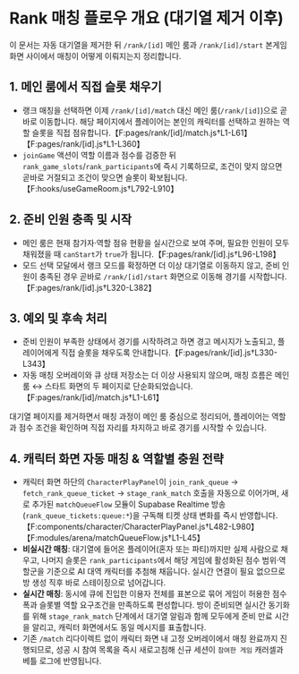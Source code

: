 # Rank 매칭 플로우 개요 (대기열 제거 이후)

이 문서는 자동 대기열을 제거한 뒤 `/rank/[id]` 메인 룸과 `/rank/[id]/start` 본게임 화면 사이에서 매칭이 어떻게 이뤄지는지 정리합니다.

## 1. 메인 룸에서 직접 슬롯 채우기
- 랭크 매칭을 선택하면 이제 `/rank/[id]/match` 대신 메인 룸(`/rank/[id]`)으로 곧바로 이동합니다. 해당 페이지에서 플레이어는 본인의 캐릭터를 선택하고 원하는 역할 슬롯을 직접 점유합니다.【F:pages/rank/[id]/match.js†L1-L61】【F:pages/rank/[id].js†L1-L360】
- `joinGame` 액션이 역할 이름과 점수를 검증한 뒤 `rank_game_slots`/`rank_participants`에 즉시 기록하므로, 조건이 맞지 않으면 곧바로 거절되고 조건이 맞으면 슬롯이 확보됩니다.【F:hooks/useGameRoom.js†L792-L910】

## 2. 준비 인원 충족 및 시작
- 메인 룸은 현재 참가자·역할 점유 현황을 실시간으로 보여 주며, 필요한 인원이 모두 채워졌을 때 `canStart`가 `true`가 됩니다.【F:pages/rank/[id].js†L96-L198】
- 모드 선택 모달에서 랭크 모드를 확정하면 더 이상 대기열로 이동하지 않고, 준비 인원이 충족된 경우 곧바로 `/rank/[id]/start` 화면으로 이동해 경기를 시작합니다.【F:pages/rank/[id].js†L320-L382】

## 3. 예외 및 후속 처리
- 준비 인원이 부족한 상태에서 경기를 시작하려고 하면 경고 메시지가 노출되고, 플레이어에게 직접 슬롯을 채우도록 안내합니다.【F:pages/rank/[id].js†L330-L343】
- 자동 매칭 오버레이와 큐 상태 저장소는 더 이상 사용되지 않으며, 매칭 흐름은 메인 룸 ↔ 스타트 화면의 두 페이지로 단순화되었습니다.【F:pages/rank/[id]/match.js†L1-L61】

대기열 페이지를 제거하면서 매칭 과정이 메인 룸 중심으로 정리되어, 플레이어는 역할과 점수 조건을 확인하며 직접 자리를 차지하고 바로 경기를 시작할 수 있습니다.

## 4. 캐릭터 화면 자동 매칭 & 역할별 충원 전략
- 캐릭터 화면 하단의 `CharacterPlayPanel`이 `join_rank_queue` → `fetch_rank_queue_ticket` → `stage_rank_match` 호출을 자동으로 이어가며,
  새로 추가된 `matchQueueFlow` 모듈이 Supabase Realtime 방송(`rank_queue_tickets:queue:*`)을 구독해 티켓 상태 변화를 즉시 반영합니다.【F:components/character/CharacterPlayPanel.js†L482-L980】【F:modules/arena/matchQueueFlow.js†L1-L45】
- **비실시간 매칭**: 대기열에 들어온 플레이어(혼자 또는 파티)까지만 실제 사람으로 채우고, 나머지 슬롯은 `rank_participants`에서 해당 게임에 활성화된 점수 범위·역할군을 기준으로 AI 대역 캐릭터를 추첨해 채웁니다. 실시간 연결이 필요 없으므로 방 생성 직후 바로 스테이징으로 넘어갑니다.
- **실시간 매칭**: 동시에 큐에 진입한 이용자 전체를 표본으로 묶어 게임이 허용한 점수 폭과 슬롯별 역할 요구조건을 만족하도록 편성합니다. 방이 준비되면 실시간 동기화를 위해 `stage_rank_match` 단계에서 대기열 알림과 함께 모두에게 준비 만료 시간을 알리고, 캐릭터 화면에서도 동일 메시지를 표출합니다.
- 기존 `/match` 리다이렉트 없이 캐릭터 화면 내 고정 오버레이에서 매칭 완료까지 진행되므로, 성공 시 참여 목록을 즉시 새로고침해 신규 세션이 `참여한 게임` 캐러셀과 베틀 로그에 반영됩니다.
